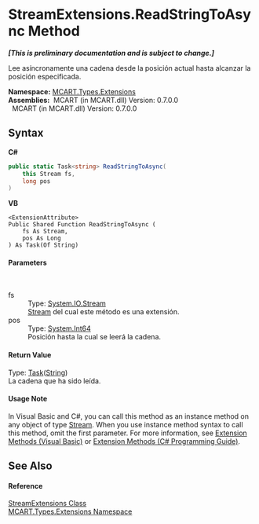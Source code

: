 # StreamExtensions.ReadStringToAsync Method 
 _**\[This is preliminary documentation and is subject to change.\]**_

Lee asíncronamente una cadena desde la posición actual hasta alcanzar la posición especificada.

**Namespace:**&nbsp;<a href="a8e71047-44e0-7000-43f0-67a6f5b9758c">MCART.Types.Extensions</a><br />**Assemblies:**&nbsp;&nbsp;MCART (in MCART.dll) Version: 0.7.0.0<br />&nbsp;&nbsp;MCART (in MCART.dll) Version: 0.7.0.0<br />

## Syntax

**C#**<br />
``` C#
public static Task<string> ReadStringToAsync(
	this Stream fs,
	long pos
)
```

**VB**<br />
``` VB
<ExtensionAttribute>
Public Shared Function ReadStringToAsync ( 
	fs As Stream,
	pos As Long
) As Task(Of String)
```


#### Parameters
&nbsp;<dl><dt>fs</dt><dd>Type: <a href="http://msdn2.microsoft.com/es-es/library/8f86tw9e" target="_blank">System.IO.Stream</a><br /><a href="http://msdn2.microsoft.com/es-es/library/8f86tw9e" target="_blank">Stream</a> del cual este método es una extensión.</dd><dt>pos</dt><dd>Type: <a href="http://msdn2.microsoft.com/es-es/library/6yy583ek" target="_blank">System.Int64</a><br />Posición hasta la cual se leerá la cadena.</dd></dl>

#### Return Value
Type: <a href="http://msdn2.microsoft.com/es-es/library/dd321424" target="_blank">Task</a>(<a href="http://msdn2.microsoft.com/es-es/library/s1wwdcbf" target="_blank">String</a>)<br />La cadena que ha sido leída.

#### Usage Note
In Visual Basic and C#, you can call this method as an instance method on any object of type <a href="http://msdn2.microsoft.com/es-es/library/8f86tw9e" target="_blank">Stream</a>. When you use instance method syntax to call this method, omit the first parameter. For more information, see <a href="http://msdn.microsoft.com/en-us/library/bb384936.aspx">Extension Methods (Visual Basic)</a> or <a href="http://msdn.microsoft.com/en-us/library/bb383977.aspx">Extension Methods (C# Programming Guide)</a>.

## See Also


#### Reference
<a href="7cd8ddda-71ae-595b-7439-964ec99c7f60">StreamExtensions Class</a><br /><a href="a8e71047-44e0-7000-43f0-67a6f5b9758c">MCART.Types.Extensions Namespace</a><br />